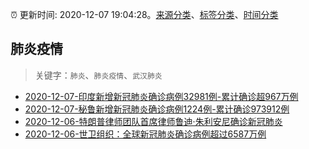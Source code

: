 :alarm_clock: 更新时间: 2020-12-07 19:04:28。[来源分类](../README.md)、[标签分类](../TAGS.md)、[时间分类](../TIMELINE.md)

## 肺炎疫情


> 关键字：`肺炎`、`肺炎疫情`、`武汉肺炎`



- [2020-12-07-​印度新增新冠肺炎确诊病例32981例-累计确诊超967万例](http://app.cctv.com/special/cportal/detail/arti/index.html?id=ArtiLJz8cpDuNyABCAlBbvXw201207&isfromapp=1) 
- [2020-12-07-秘鲁新增新冠肺炎确诊病例1224例-累计确诊973912例](http://app.cctv.com/special/cportal/detail/arti/index.html?id=Arti2LpDvgA1thAGdFYtFGjd201207&isfromapp=1) 
- [2020-12-06-特朗普律师团队首席律师鲁迪·朱利安尼确诊新冠肺炎](http://app.cctv.com/special/cportal/detail/arti/index.html?id=ArtiQpWmSKPY3eWUo6FFeFOY201207&isfromapp=1) 
- [2020-12-06-世卫组织：全球新冠肺炎确诊病例超过6587万例](http://app.cctv.com/special/cportal/detail/arti/index.html?id=ArtiR6jMtnCBnxM0TumQN5YU201207&isfromapp=1) 